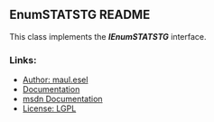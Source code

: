 ## EnumSTATSTG README
This class implements the ***IEnumSTATSTG*** interface.

### Links:
* [Author: maul.esel](https://github.com/maul-esel)
* [Documentation](http://maul-esel.github.com/COM-Classes/AHK_Lv1.1/EnumSTATSTG)
* [msdn Documentation](http://msdn.microsoft.com/en-us/library/windows/desktop/aa379217)
* [License: LGPL](http://www.gnu.org/licenses/lgpl-2.1.txt)